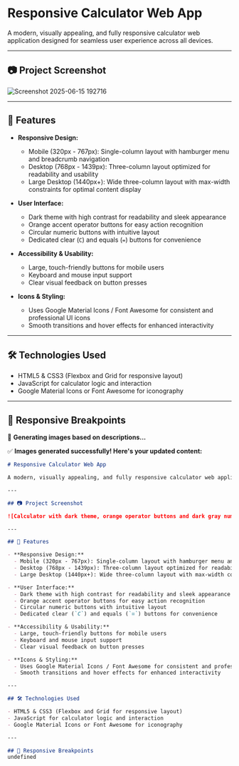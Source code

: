 # Responsive Calculator Web App

A modern, visually appealing, and fully responsive calculator web application designed for seamless user experience across all devices. 

---

## 📷 Project Screenshot


![Screenshot 2025-06-15 192716](https://github.com/user-attachments/assets/3484c386-52bf-401c-ae04-6c3688d94b43)

---

## 🚀 Features

- **Responsive Design:**  
  - Mobile (320px - 767px): Single-column layout with hamburger menu and breadcrumb navigation  
  - Desktop (768px - 1439px): Three-column layout optimized for readability and usability  
  - Large Desktop (1440px+): Wide three-column layout with max-width constraints for optimal content display

- **User Interface:**  
  - Dark theme with high contrast for readability and sleek appearance  
  - Orange accent operator buttons for easy action recognition  
  - Circular numeric buttons with intuitive layout  
  - Dedicated clear (`C`) and equals (`=`) buttons for convenience  

- **Accessibility & Usability:**  
  - Large, touch-friendly buttons for mobile users  
  - Keyboard and mouse input support  
  - Clear visual feedback on button presses  

- **Icons & Styling:**  
  - Uses Google Material Icons / Font Awesome for consistent and professional UI icons  
  - Smooth transitions and hover effects for enhanced interactivity  

---

## 🛠 Technologies Used

- HTML5 & CSS3 (Flexbox and Grid for responsive layout)  
- JavaScript for calculator logic and interaction  
- Google Material Icons or Font Awesome for iconography  

---

## 📱 Responsive Breakpoints


🎨 **Generating images based on descriptions...**

✅ **Images generated successfully! Here's your updated content:**

```markdown
# Responsive Calculator Web App

A modern, visually appealing, and fully responsive calculator web application designed for seamless user experience across all devices. 

---

## 📷 Project Screenshot

![Calculator with dark theme, orange operator buttons and dark gray numeric keypad laid over a blue and purple mandala patterned background, centered on screen](https://storage.googleapis.com/workspace-0f70711f-8b4e-4d94-86f1-2a93ccde5887/image/e5a2db02-6f61-4033-b8f4-5fc28ebea2c2.png)

---

## 🚀 Features

- **Responsive Design:**  
  - Mobile (320px - 767px): Single-column layout with hamburger menu and breadcrumb navigation  
  - Desktop (768px - 1439px): Three-column layout optimized for readability and usability  
  - Large Desktop (1440px+): Wide three-column layout with max-width constraints for optimal content display

- **User Interface:**  
  - Dark theme with high contrast for readability and sleek appearance  
  - Orange accent operator buttons for easy action recognition  
  - Circular numeric buttons with intuitive layout  
  - Dedicated clear (`C`) and equals (`=`) buttons for convenience  

- **Accessibility & Usability:**  
  - Large, touch-friendly buttons for mobile users  
  - Keyboard and mouse input support  
  - Clear visual feedback on button presses  

- **Icons & Styling:**  
  - Uses Google Material Icons / Font Awesome for consistent and professional UI icons  
  - Smooth transitions and hover effects for enhanced interactivity  

---

## 🛠 Technologies Used

- HTML5 & CSS3 (Flexbox and Grid for responsive layout)  
- JavaScript for calculator logic and interaction  
- Google Material Icons or Font Awesome for iconography  

---

## 📱 Responsive Breakpoints
undefined
